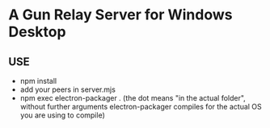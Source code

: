 # A Gun Relay Server for Windows Desktop

## USE

- npm install
- add your peers in server.mjs
- npm exec electron-packager . (the dot means "in the actual folder", without further arguments electron-packager compiles for the actual OS you are using to compile)
